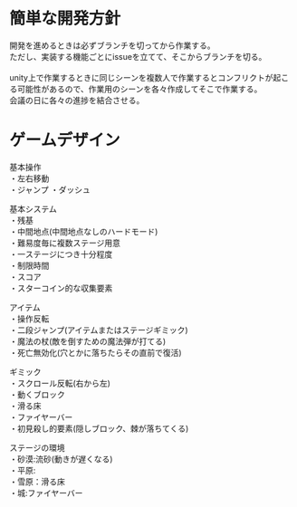 # 簡単な開発方針
開発を進めるときは必ずブランチを切ってから作業する。<br>
ただし、実装する機能ごとにissueを立てて、そこからブランチを切る。
<br><br>
unity上で作業するときに同じシーンを複数人で作業するとコンフリクトが起こる可能性があるので、作業用のシーンを各々作成してそこで作業する。<br>
会議の日に各々の進捗を結合させる。

# ゲームデザイン
基本操作  
・左右移動  
・ジャンプ 
・ダッシュ
  
基本システム  
・残基  
・中間地点(中間地点なしのハードモード)  
・難易度毎に複数ステージ用意  
・一ステージにつき十分程度  
・制限時間  
・スコア  
・スターコイン的な収集要素  

アイテム  
・操作反転  
・二段ジャンプ(アイテムまたはステージギミック)  
・魔法の杖(敵を倒すための魔法弾が打てる)  
・死亡無効化(穴とかに落ちたらその直前で復活)  

ギミック  
・スクロール反転(右から左)  
・動くブロック  
・滑る床  
・ファイヤーバー  
・初見殺し的要素(隠しブロック、棘が落ちてくる)  

ステージの環境  
・砂漠:流砂(動きが遅くなる)  
・平原:  
・雪原：滑る床  
・城:ファイヤーバー  
